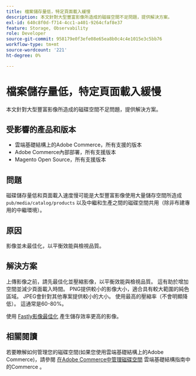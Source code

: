 ```yaml
---
title: 檔案儲存量低，特定頁面載入緩慢
description: 本文針對大型豐富影像所造成的磁碟空間不足問題，提供解決方案。
exl-id: 640c8f0d-f714-4cc1-a401-9264cfaf8e37
feature: Storage, Observability
role: Developer
source-git-commit: 958179e0f3efe08e65ea8b0c4c4e1015e3c5bb76
workflow-type: tm+mt
source-wordcount: '221'
ht-degree: 0%

---
```


# 檔案儲存量低，特定頁面載入緩慢

本文針對大型豐富影像所造成的磁碟空間不足問題，提供解決方案。

## 受影響的產品和版本

* 雲端基礎結構上的Adobe Commerce，所有支援的版本
* Adobe Commerce內部部署，所有支援版本
* Magento Open Source，所有支援版本

## 問題

磁碟儲存量低和頁面載入速度慢可能是大型豐富影像使用大量儲存空間所造成 `pub/media/catalog/products` 以及中繼和生產之間的磁碟空間共用（除非布建專用的中繼環境）。

## 原因

影像並未最佳化，以平衡效能與檢視品質。

## 解決方案

上傳影像之前，請先最佳化並壓縮影像，以平衡效能與檢視品質。 這有助於增加空間並減少頁面載入時間。 PNG提供較小的影像大小，適合具有較大範圍的純色區域。 JPEG會針對其他專案提供較小的大小。 使用最高的壓縮率（不會明顯降低）。 這通常是60-80%。

使用 [Fastly影像最佳化](https://experienceleague.adobe.com/docs/commerce-cloud-service/user-guide/cdn/fastly-image-optimization.html) 產生儲存效率更高的影像。

## 相關閱讀

若要瞭解如何管理您的磁碟空間(如果您使用雲端基礎結構上的Adobe Commerce)，請參閱 [在Adobe Commerce中管理磁碟空間](https://experienceleague.adobe.com/docs/commerce-cloud-service/user-guide/develop/storage/manage-disk-space.html) 雲端基礎結構指南中的Commerce 。
